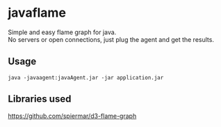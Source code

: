 # javaflame

Simple and easy flame graph for java.  
No servers or open connections, just plug the agent and get the results.

## Usage

`java -javaagent:javaAgent.jar -jar application.jar`


## Libraries used

https://github.com/spiermar/d3-flame-graph

